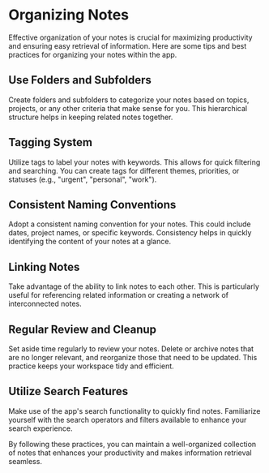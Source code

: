 # Organizing Notes

Effective organization of your notes is crucial for maximizing productivity and ensuring easy retrieval of information. Here are some tips and best practices for organizing your notes within the app.

## Use Folders and Subfolders

Create folders and subfolders to categorize your notes based on topics, projects, or any other criteria that make sense for you. This hierarchical structure helps in keeping related notes together.

## Tagging System

Utilize tags to label your notes with keywords. This allows for quick filtering and searching. You can create tags for different themes, priorities, or statuses (e.g., "urgent", "personal", "work").

## Consistent Naming Conventions

Adopt a consistent naming convention for your notes. This could include dates, project names, or specific keywords. Consistency helps in quickly identifying the content of your notes at a glance.

## Linking Notes

Take advantage of the ability to link notes to each other. This is particularly useful for referencing related information or creating a network of interconnected notes.

## Regular Review and Cleanup

Set aside time regularly to review your notes. Delete or archive notes that are no longer relevant, and reorganize those that need to be updated. This practice keeps your workspace tidy and efficient.

## Utilize Search Features

Make use of the app's search functionality to quickly find notes. Familiarize yourself with the search operators and filters available to enhance your search experience.

By following these practices, you can maintain a well-organized collection of notes that enhances your productivity and makes information retrieval seamless.